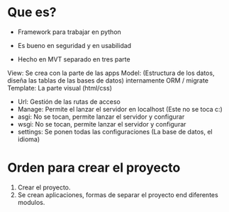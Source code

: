 # Que es?

- Framework para trabajar en python
- Es bueno en seguridad y en usabilidad

- Hecho en MVT separado en tres parte

View: Se crea con la parte de las apps
Model: (Estructura de los datos, diseña las tablas de las bases de datos) internamente ORM / migrate
Template: La parte visual (html/css)

- Url: Gestión de las rutas de acceso
- Manage: Permite el lanzar el servidor en localhost (Este no se toca c:)
- asgi: No se tocan, permite lanzar el servidor y configurar
- wsgi: No se tocan, permite lanzar el servidor y configurar
- settings: Se ponen todas las configuraciones (La base de datos, el idioma)


# Orden para crear el proyecto

1. Crear el proyecto.
2. Se crean aplicaciones, formas de separar el proyecto end diferentes modulos.